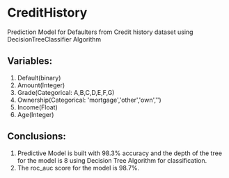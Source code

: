 # CreditHistory
Prediction Model for Defaulters from Credit history dataset using DecisionTreeClassifier Algorithm

## Variables:
1) Default(binary)
2) Amount(Integer)
3) Grade(Categorical: A,B,C,D,E,F,G)
4) Ownership(Categorical: 'mortgage','other','own','')
5) Income(Float)
6) Age(Integer)

## Conclusions:
1) Predictive Model is built with 98.3% accuracy and the depth of the tree for the model is 8 
   using Decision Tree Algorithm for classification.
2) The roc_auc score for the model is 98.7%.
